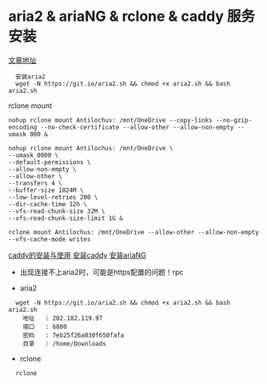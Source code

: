 # aria2 & ariaNG & rclone & caddy 服务安装

[文章地址](https://p3terx.com/archives/offline-download-of-onedrive-gdrive.html)

  ```
    安装aria2
    wget -N https://git.io/aria2.sh && chmod +x aria2.sh && bash aria2.sh
  ```

  rclone
  mount
  ```
  nohup rclone mount Antilochus: /mnt/OneDrive --copy-links --no-gzip-encoding --no-check-certificate --allow-other --allow-non-empty --umask 000 &

  nohup rclone mount Antilochus: /mnt/OneDrive \
  --umask 0000 \
  --default-permissions \
  --allow-non-empty \
  --allow-other \
  --transfers 4 \
  --buffer-size 1024M \
  --low-level-retries 200 \
  --dir-cache-time 12h \
  --vfs-read-chunk-size 32M \
  --vfs-read-chunk-size-limit 1G &

  rclone mount Antilochus: /mnt/OneDrive --allow-other --allow-non-empty --vfs-cache-mode writes
  ```
  [caddy的安装与使用](https://medium.com/@jestem/caddy%E5%AE%98%E6%96%B9%E8%84%9A%E6%9C%AC%E4%B8%80%E9%94%AE%E5%AE%89%E8%A3%85%E4%B8%8E%E4%BD%BF%E7%94%A8-1e6d25154804)
  [安装caddy](https://zorz.cc/post/caddy-filemanager.html)
  [安装ariaNG](https://zorz.cc/post/ubuntu-aria2-ariang.html)
  
  - 出现连接不上aria2时，可能是https配置的问题！rpc
  
  - aria2

  ```
    wget -N https://git.io/aria2.sh && chmod +x aria2.sh && bash aria2.sh
      地址   : 202.182.119.97
      端口   : 6800
      密码   : 7eb25f26a030f650fafa
      目录   : /home/Downloads
  ```

  - rclone
  ```
    rclone 
  ```